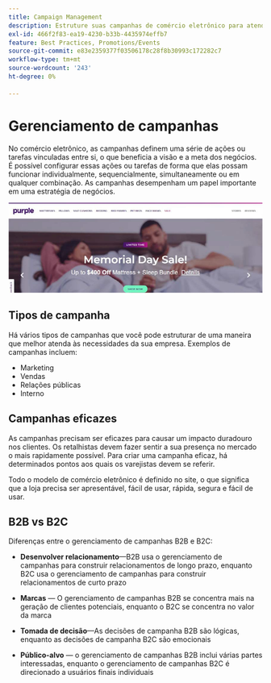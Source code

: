 ```yaml
---
title: Campaign Management
description: Estruture suas campanhas de comércio eletrônico para atender aos requisitos da sua empresa.
exl-id: 466f2f83-ea19-4230-b33b-4435974effb7
feature: Best Practices, Promotions/Events
source-git-commit: e83e2359377f03506178c28f8b30993c172282c7
workflow-type: tm+mt
source-wordcount: '243'
ht-degree: 0%

---
```


# Gerenciamento de campanhas

No comércio eletrônico, as campanhas definem uma série de ações ou tarefas vinculadas entre si, o que beneficia a visão e a meta dos negócios. É possível configurar essas ações ou tarefas de forma que elas possam funcionar individualmente, sequencialmente, simultaneamente ou em qualquer combinação. As campanhas desempenham um papel importante em uma estratégia de negócios.

![Exemplo de imagem de campanha](../../assets/playbooks/campaign-example.png)

## Tipos de campanha

Há vários tipos de campanhas que você pode estruturar de uma maneira que melhor atenda às necessidades da sua empresa. Exemplos de campanhas incluem:

- Marketing
- Vendas
- Relações públicas
- Interno

## Campanhas eficazes

As campanhas precisam ser eficazes para causar um impacto duradouro nos clientes. Os retalhistas devem fazer sentir a sua presença no mercado o mais rapidamente possível. Para criar uma campanha eficaz, há determinados pontos aos quais os varejistas devem se referir.

Todo o modelo de comércio eletrônico é definido no site, o que significa que a loja precisa ser apresentável, fácil de usar, rápida, segura e fácil de usar.

## B2B vs B2C

Diferenças entre o gerenciamento de campanhas B2B e B2C:

- **Desenvolver relacionamento**—B2B usa o gerenciamento de campanhas para construir relacionamentos de longo prazo, enquanto B2C usa o gerenciamento de campanhas para construir relacionamentos de curto prazo

- **Marcas** — O gerenciamento de campanhas B2B se concentra mais na geração de clientes potenciais, enquanto o B2C se concentra no valor da marca

- **Tomada de decisão**—As decisões de campanha B2B são lógicas, enquanto as decisões de campanha B2C são emocionais

- **Público-alvo** — o gerenciamento de campanhas B2B inclui várias partes interessadas, enquanto o gerenciamento de campanhas B2C é direcionado a usuários finais individuais
